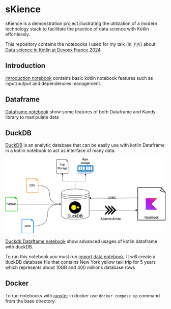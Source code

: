 # sKience
sKience is a demonstration project illustrating the utilization of a modern technology stack to facilitate the practice of data science with Kotlin effortlessly.

This repository contains the notebooks I used for my talk (in 🇫🇷) about [Data science in Kotlin at Devoxx France 2024](https://www.youtube.com/watch?v=VJRPiJqng2U)

## Introduction

[introduction notebook](./src/notebook/introduction.ipynb) contains basic kotlin notebook features such as input/output and dependencies management.

## Dataframe

[Dataframe notebook](./src/notebook/dataframe.ipynb) show some features of both Dataframe and Kandy library to manipulate data

## DuckDB

[DuckDB](https://duckdb.org/) is an analytic database that can be easily use with kotlin Dataframe in a kotlin notebook to act as interface of many data.

<img alt="DuckDB and dataframe diagram" src="docs/duckdb_notebook.png"> 

[Duckdb Dataftame notebook](./src/notebook/duckdb_dataframe.ipynb) show advanced usages of kotlin dataframe with duckDB.

To run this notebook you must run [import data notebook](./src/notebook/import_data.ipynb). It will create a duckDB database file that contains New York yellow taxi trip for 5 years which represents about 10GB and 400 millions database rows  


## Docker
To run notebooks with [jupyter](https://jupyter.org/) in docker use `docker compose up` command from the base directory. 
